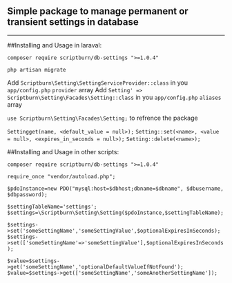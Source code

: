 

## Simple package to manage permanent or transient settings in database
--------

##Installing and Usage in laraval:

`composer require scriptburn/db-settings ">=1.0.4"`

`php artisan migrate`

Add  `Scriptburn\Setting\SettingServiceProvider::class` in you `app/config.php` `provider` array
Add  `Setting' => Scriptburn\Setting\Facades\Setting::class` in you `app/config.php` `aliases` array

`use Scriptburn\Setting\Facades\Setting;` to refrence the package 

 `Settingget(name, <default_value = null>);`
 `Setting::set(<name>, <value = null>, <expires_in_seconds = null>);`
 `Setting::delete(<name>);`


##Installing and Usage in other scripts:

`composer require scriptburn/db-settings ">=1.0.4"`

`require_once "vendor/autoload.php";`


`$pdoInstance=new PDO("mysql:host=$dbhost;dbname=$dbname", $dbusername, $dbpassword);`

`$settingTableName='settings';` 
`$settings=\Scriptburn\Setting\Setting($pdoInstance,$settingTableName);`

`$settings->set('someSettingName','someSettingValue',$optionalExpiresInSeconds);`
`$settings->set(['someSettingName'=>'someSettingValue'],$optionalExpiresInSeconds);`

`$value=$settings->get('someSettingName','optionalDefaultValueIfNotFound');`
`$value=$settings->get(['someSettingName','someAnotherSettingName']);`



   



